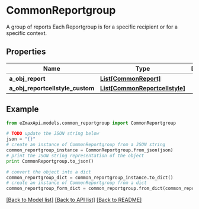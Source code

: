 # CommonReportgroup

A group of reports  Each Reportgroup is for a specific recipient or for a specific context.

## Properties

Name | Type | Description | Notes
------------ | ------------- | ------------- | -------------
**a_obj_report** | [**List[CommonReport]**](CommonReport.md) |  | 
**a_obj_reportcellstyle_custom** | [**List[CommonReportcellstyle]**](CommonReportcellstyle.md) |  | 

## Example

```python
from eZmaxApi.models.common_reportgroup import CommonReportgroup

# TODO update the JSON string below
json = "{}"
# create an instance of CommonReportgroup from a JSON string
common_reportgroup_instance = CommonReportgroup.from_json(json)
# print the JSON string representation of the object
print CommonReportgroup.to_json()

# convert the object into a dict
common_reportgroup_dict = common_reportgroup_instance.to_dict()
# create an instance of CommonReportgroup from a dict
common_reportgroup_form_dict = common_reportgroup.from_dict(common_reportgroup_dict)
```
[[Back to Model list]](../README.md#documentation-for-models) [[Back to API list]](../README.md#documentation-for-api-endpoints) [[Back to README]](../README.md)


